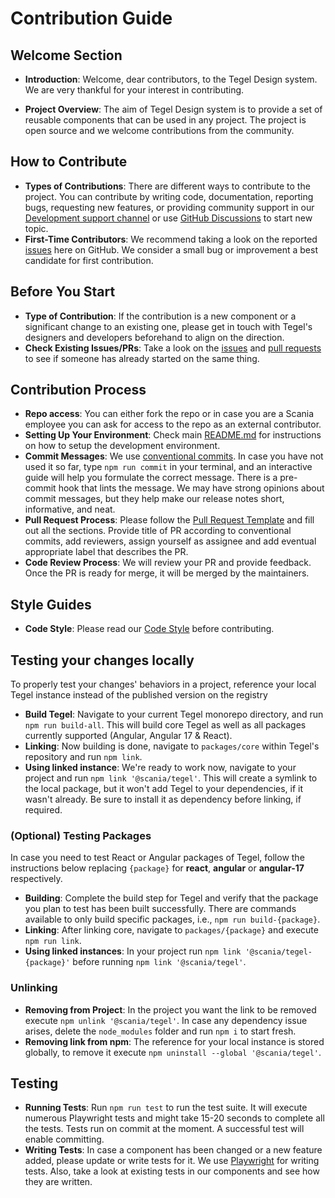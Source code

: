 # Contribution Guide

## Welcome Section
- **Introduction**: Welcome, dear contributors, to the Tegel Design system. We are very thankful for your interest in contributing.

- **Project Overview**: The aim of Tegel Design system is to provide a set of reusable components that can be used in any project. The project is open source and we welcome contributions from the community.

## How to Contribute
- **Types of Contributions**: There are different ways to contribute to the project. You can contribute by writing code, documentation, reporting bugs, requesting new features, or providing community support in our [Development support channel](https://teams.microsoft.com/l/channel/19%3a5e33f67fe502441f914fbcdc6e2548f5%40thread.skype/Development%2520support%2520-%2520Tegel?groupId=79f9bfeb-73e2-424d-9477-b236191ece5e&tenantId=3bc062e4-ac9d-4c17-b4dd-3aad637ff1ac) or use [GitHub Discussions](https://github.com/scania-digital-design-system/tegel/discussions) to start new topic.
- **First-Time Contributors**: We recommend taking a look on the reported [issues](https://github.com/scania-digital-design-system/tegel/issues) here on GitHub. We consider a small bug or improvement a best candidate for first contribution.

## Before You Start
- **Type of Contribution**: If the contribution is a new component or a significant change to an existing one, please get in touch with Tegel's designers and developers beforehand to align on the direction.
- **Check Existing Issues/PRs**: Take a look on the [issues](https://github.com/scania-digital-design-system/tegel/issues) and [pull requests](https://github.com/scania-digital-design-system/tegel/pulls) to see if someone has already started on the same thing.

## Contribution Process
- **Repo access**: You can either fork the repo or in case you are a Scania employee you can ask for access to the repo as an external contributor.
- **Setting Up Your Environment**: Check main [README.md](https://github.com/scania-digital-design-system/tegel/blob/main/README.md) for instructions on how to setup the development environment.
- **Commit Messages**: We use [conventional commits](https://www.conventionalcommits.org/en/v1.0.0/). In case you have not used it so far, type `npm run commit` in your terminal, and an interactive guide will help you formulate the correct message. There is a pre-commit hook that lints the message. We may have strong opinions about commit messages, but they help make our release notes short, informative, and neat.
- **Pull Request Process**: Please follow the [Pull Request Template](https://github.com/scania-digital-design-system/tegel/blob/main/.github/pull_request_template.md) and fill out all the sections. Provide title of PR according to conventional commits, add reviewers, assign yourself as assignee and add eventual appropriate label that describes the PR.
- **Code Review Process**: We will review your PR and provide feedback. Once the PR is ready for merge, it will be merged by the maintainers.

## Style Guides
- **Code Style**: Please read our [Code Style](https://github.com/scania-digital-design-system/tegel/blob/main/.github/CODE_STYLE.md) before contributing.

## Testing your changes locally
To properly test your changes' behaviors in a project, reference your local Tegel instance instead of the published version on the registry
- **Build Tegel**: Navigate to your current Tegel monorepo directory, and run `npm run build-all`. This will build core Tegel as well as all packages currently supported (Angular, Angular 17 & React).
- **Linking**: Now building is done, navigate to `packages/core` within Tegel's repository and run `npm link`.
- **Using linked instance**: We're ready to work now, navigate to your project and run `npm link '@scania/tegel'`. This will create a symlink to the local package, but it won't add Tegel to your dependencies, if it wasn't already. Be sure to install it as dependency before linking, if required.

### (Optional) Testing Packages
In case you need to test React or Angular packages of Tegel, follow the instructions below replacing `{package}` for **react**, **angular** or **angular-17** respectively.
- **Building**: Complete the build step for Tegel and verify that the package you plan to test has been built successfully. There are commands available to only build specific packages, i.e., `npm run build-{package}`.
- **Linking**: After linking core, navigate to `packages/{package}` and execute `npm run link`.
- **Using linked instances**: In your project run `npm link '@scania/tegel-{package}'` before running `npm link '@scania/tegel'`.

### Unlinking
- **Removing from Project**: In the project you want the link to be removed execute `npm unlink '@scania/tegel'`. In case any dependency issue arises, delete the `node_modules` folder and run `npm i` to start fresh.
- **Removing link from npm**: The reference for your local instance is stored globally, to remove it execute `npm uninstall --global '@scania/tegel'`.

## Testing
- **Running Tests**: Run `npm run test` to run the test suite. It will execute numerous Playwright tests and might take 15-20 seconds to complete all the tests. Tests run on commit at the moment. A successful test will enable committing.
- **Writing Tests**: In case a component has been changed or a new feature added, please update or write tests for it. We use [Playwright](https://playwright.dev/docs/writing-tests) for writing tests. Also, take a look at existing tests in our components and see how they are written.


